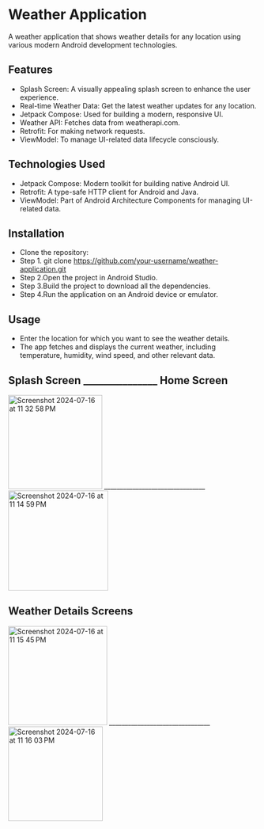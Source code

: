 #  Weather Application

A weather application that shows weather details for any location using various modern Android development technologies.


## Features

- Splash Screen: A visually appealing splash screen to enhance the user experience.
- Real-time Weather Data: Get the latest weather updates for any location.
- Jetpack Compose: Used for building a modern, responsive UI.
- Weather API: Fetches data from weatherapi.com.
- Retrofit: For making network requests.
- ViewModel: To manage UI-related data lifecycle consciously.

## Technologies Used

- Jetpack Compose: Modern toolkit for building native Android UI.
- Retrofit: A type-safe HTTP client for Android and Java.
- ViewModel: Part of Android Architecture Components for managing UI-related data.

## Installation
 - Clone the repository:
- Step 1. git clone https://github.com/your-username/weather-application.git
- Step 2.Open the project in Android Studio.
- Step 3.Build the project to download all the dependencies.
- Step 4.Run the application on an Android device or emulator.

## Usage
- Enter the location for which you want to see the weather details.
- The app fetches and displays the current weather, including temperature, humidity, wind speed, and other relevant data.




## Splash Screen      _______________   Home Screen
<img width="190" alt="Screenshot 2024-07-16 at 11 32 58 PM" src="https://github.com/user-attachments/assets/eb3648a4-4458-4831-b09b-5d3a877596c2">   
________________________________
<img width="202" alt="Screenshot 2024-07-16 at 11 14 59 PM" src="https://github.com/user-attachments/assets/a7cf28f8-c664-4055-b555-96fe38a14023">



##     Weather Details Screens
<img width="200" alt="Screenshot 2024-07-16 at 11 15 45 PM" src="https://github.com/user-attachments/assets/bb41a093-4490-4ef4-b4e8-ea2f8a4b16e0">
________________________________
<img width="191" alt="Screenshot 2024-07-16 at 11 16 03 PM" src="https://github.com/user-attachments/assets/bc07bd85-40ec-4dc5-ae91-a03a4809999e">















